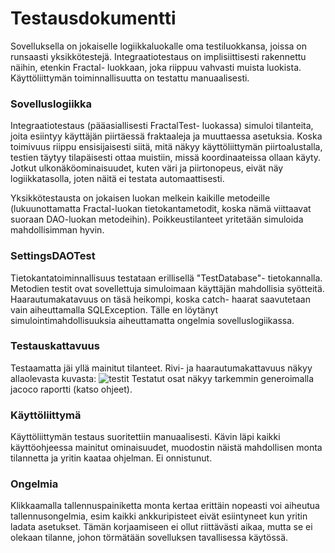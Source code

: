 # Testausdokumentti
Sovelluksella on jokaiselle logiikkaluokalle oma testiluokkansa, joissa on runsaasti yksikkötestejä. Integraatiotestaus on implisiittisesti rakennettu näihin, etenkin Fractal- luokkaan, joka riippuu vahvasti muista luokista. Käyttöliittymän toiminnallisuutta on testattu manuaalisesti.

### Sovelluslogiikka
Integraatiotestaus (pääasiallisesti FractalTest- luokassa) simuloi tilanteita, joita esiintyy käyttäjän piirtäessä fraktaaleja ja muuttaessa asetuksia. Koska toimivuus riippu ensisijaisesti siitä, mitä näkyy käyttöliittymän piirtoalustalla, testien täytyy tilapäisesti ottaa muistiin, missä koordinaateissa ollaan käyty. Jotkut ulkonäköominaisuudet, kuten väri ja piirtonopeus, eivät näy logiikkatasolla, joten näitä ei testata automaattisesti.

Yksikkötestausta on jokaisen luokan melkein kaikille metodeille (lukuunottamatta Fractal-luokan tietokantametodit, koska nämä viittaavat suoraan DAO-luokan metodeihin). Poikkeustilanteet yritetään simuloida mahdollisimman hyvin.

### SettingsDAOTest
Tietokantatoiminnallisuus testataan erillisellä "TestDatabase"- tietokannalla. Metodien testit ovat sovellettuja simuloimaan käyttäjän mahdollisia syötteitä. Haarautumakatavuus on täsä heikompi, koska catch- haarat saavutetaan vain aiheuttamalla SQLException. Tälle en löytänyt simulointimahdollisuuksia aiheuttamatta ongelmia sovelluslogiikassa.

### Testauskattavuus
Testaamatta jäi yllä mainitut tilanteet.
Rivi- ja haarautumakattavuus näkyy allaolevasta kuvasta:
![testit](https://github.com/haxrober/otm-harjoitustyo/blob/master/dokumentointi/testit.png?raw=true)
Testatut osat näkyy tarkemmin generoimalla jacoco raportti (katso ohjeet).

### Käyttöliittymä
Käyttöliittymän testaus suoritettiin manuaalisesti. Kävin läpi kaikki käyttöohjeessa mainitut ominaisuudet, muodostin näistä mahdollisen monta tilannetta ja yritin kaataa ohjelman. Ei onnistunut.

### Ongelmia
Klikkaamalla tallennuspainiketta monta kertaa erittäin nopeasti voi aiheutua tallennusongelmia, esim kaikki ankkuripisteet eivät esiintyneet kun yritin ladata asetukset. Tämän korjaamiseen ei ollut riittävästi aikaa, mutta se ei olekaan tilanne, johon törmätään sovelluksen tavallisessa käytössä.
